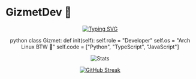 # GizmetDev 👋

<div align="center">

[![Typing SVG](https://readme-typing-svg.herokuapp.com?font=Fira+Code&pause=1000&color=2BBC8A&center=true&vCenter=true&width=435&lines=Linux+Enthusiast;Full+Stack+Developer;Always+learning+new+things)](https://git.io/typing-svg)

python
class Gizmet:
def init(self):
self.role = "Developer"
self.os = "Arch Linux BTW 🐧"
self.code = ["Python", "TypeScript", "JavaScript"]

![Stats](https://github-readme-stats.vercel.app/api?username=GizmetDev&show_icons=true&theme=radical&hide_border=true&count_private=true&include_all_commits=true)

[![GitHub Streak](https://github-readme-streak-stats.herokuapp.com/?user=GizmetDev&theme=radical&hide_border=true&count_private=true)](https://git.io/streak-stats)

</div>

